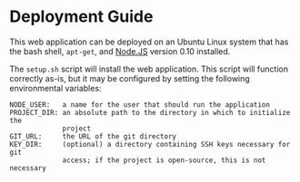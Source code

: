 # Deployment Guide

This web application can be deployed on an Ubuntu Linux system that has the
bash shell, `apt-get`, and [Node.JS](http://nodejs.org) version 0.10 installed.

The `setup.sh` script will install the web application. This script will
function correctly as-is, but it may be configured by setting the following
environmental variables:

    NODE_USER:   a name for the user that should run the application
    PROJECT_DIR: an absolute path to the directory in which to initialize the
                 project
    GIT_URL:     the URL of the git directory
    KEY_DIR:     (optional) a directory containing SSH keys necessary for git
                 access; if the project is open-source, this is not necessary
